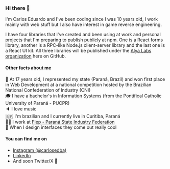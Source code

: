 ### Hi there 👋

I'm Carlos Eduardo and I've been coding since I was 10 years old, I work mainly with web stuff but I also have interest in game reverse engineering.

I have four libraries that I've created and been using at work and personal projects that I'm preparing to publish publicly at npm.
One is a React forms library, another is a RPC-like Node.js client-server library and the last one is a React UI kit.
All three libraries will be published under the [Alya Labs organization](https://github.com/alyalabs) here on GitHub.


#### Other facts about me

🥇  At 17 years old, I represented my state (Paraná, Brazil) and won first place in Web Development at a national competition hosted by the Brazilian National Confederation of Industry (CNI)
<br>
🎓  I have a bachelor's in Information Systems (from the Pontifical Catholic University of Paraná - PUCPR)
<br>
🔈  I love music
<br>
🇧🇷  I'm brazilian and I currently live in Curitiba, Paraná
<br>
🧑‍💻  I work at [Fiep - Paraná State Industry Federation](https://www.linkedin.com/company/fiep/)
<br>
🍎  When I design interfaces they come out really cool

#### You can find me on

- [Instagram (@carlosedba)](http://instagram.com/carlosedba)
- [LinkedIn](https://www.linkedin.com/in/carlosalmeida)
- And soon Twitter/X 👀

<!--
**carlosedba/carlosedba** is a ✨ _special_ ✨ repository because its `README.md` (this file) appears on your GitHub profile.

Here are some ideas to get you started:
- 🔭 I’m currently working on ...
- 🌱 I’m currently learning ...
- 👯 I’m looking to collaborate on ...
- 🤔 I’m looking for help with ...
- 💬 Ask me about ...
- 📫 How to reach me: ...
- 😄 Pronouns: ...
- ⚡ Fun fact: ...
-->
